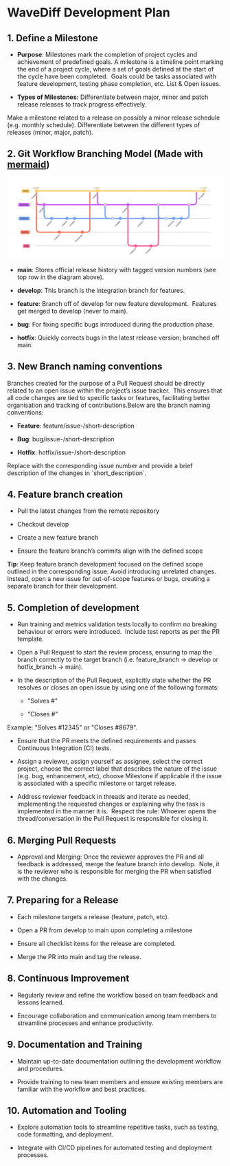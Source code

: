 # **WaveDiff Development Plan**

## 1.  **Define a Milestone**
    

  * **Purpose**: Milestones mark the completion of project cycles and achievement of predefined goals. A milestone is a timeline point marking the end of a project cycle, where a set of goals defined at the start of the cycle have been completed.  Goals could be tasks associated with feature development, testing phase completion, etc. List & Open issues. 
    
  * **Types of Milestones:** Differentiate between major, minor and patch release releases to track progress effectively.
    

Make a milestone related to a release on possibly a minor release schedule (e.g. monthly schedule). Differentiate between the different types of releases (minor, major, patch).

## 2.  **Git Workflow Branching Model (Made with** [**mermaid**](https://mermaid.js.org)**)**
![](branching_model.png)

   *   **main**: Stores official release history with tagged version numbers (see top row in the diagram above).
    
   *   **develop**: This branch is the integration branch for features.
    
   *   **feature**: Branch off of develop for new feature development.  Features get merged to develop (never to main).
    
   *   **bug**: For fixing specific bugs introduced during the production phase.
    
   *   **hotfix**: Quickly corrects bugs in the latest release version; branched off main.
    

## 3.  **New Branch naming conventions**
    

Branches created for the purpose of a Pull Request should be directly related to an open issue within the project’s issue tracker.  This ensures that all code changes are tied to specific tasks or features, facilitating better organisation and tracking of contributions.Below are the branch naming conventions:

   *   **Feature**: feature/issue-/short-description
    
   *   **Bug**: bug/issue-/short-description
    
   *   **Hotfix**: hotfix/issue-/short-description
    

Replace with the corresponding issue number and provide a brief description of the changes in \`short\_description\`.

## 4.  **Feature branch creation** 
    

*   Pull the latest changes from the remote repository
    
*   Checkout develop
    
*   Create a new feature branch
    
*   Ensure the feature branch’s commits align with the defined scope
    

**Tip**: Keep feature branch development focused on the defined scope outlined in the corresponding issue. Avoid introducing unrelated changes. Instead, open a new issue for out-of-scope features or bugs, creating a separate branch for their development.

## 5.  **Completion of development** 
    

*   Run training and metrics validation tests locally to confirm no breaking behaviour or errors were introduced.  Include test reports as per the PR template.
    
*   Open a Pull Request to start the review process, ensuring to map the branch correctly to the target branch (i.e. feature\_branch -> develop or hotfix\_branch -> main).
    
*   In the description of the Pull Request, explicitly state whether the PR resolves or closes an open issue by using one of the following formats:
    
    *   "Solves #"
        
    *   "Closes #"
        

Example: "Solves #12345" or "Closes #8679".

*   Ensure that the PR meets the defined requirements and passes Continuous Integration (CI) tests.
    
*   Assign a reviewer, assign yourself as assignee, select the correct project, choose the correct label that describes the nature of the issue (e.g. bug, enhancement, etc), choose Milestone if applicable if the issue is associated with a specific milestone or target release.
    
*   Address reviewer feedback in threads and iterate as needed, implementing the requested changes or explaining why the task is implemented in the manner it is.  Respect the rule: Whoever opens the thread/conversation in the Pull Request is responsible for closing it.
    

## 6.  **Merging Pull Requests** 
    

*   Approval and Merging: Once the reviewer approves the PR and all feedback is addressed, merge the feature branch into develop.  Note, it is the reviewer who is responsible for merging the PR when satisfied with the changes.
    

## 7.  **Preparing for a Release**
    

*   Each milestone targets a release (feature, patch, etc).
    
*   Open a PR from develop to main upon completing a milestone
    
*   Ensure all checklist items for the release are completed.
    
*   Merge the PR into main and tag the release.
    

## 8.  **Continuous Improvement**
    

*   Regularly review and refine the workflow based on team feedback and lessons learned.
    
*   Encourage collaboration and communication among team members to streamline processes and enhance productivity.
    

## 9.  **Documentation and Training**
    

*   Maintain up-to-date documentation outlining the development workflow and procedures.
    
*   Provide training to new team members and ensure existing members are familiar with the workflow and best practices.
    

## 10.  **Automation and Tooling**
    

*   Explore automation tools to streamline repetitive tasks, such as testing, code formatting, and deployment.
    
*   Integrate with CI/CD pipelines for automated testing and deployment processes.
    
